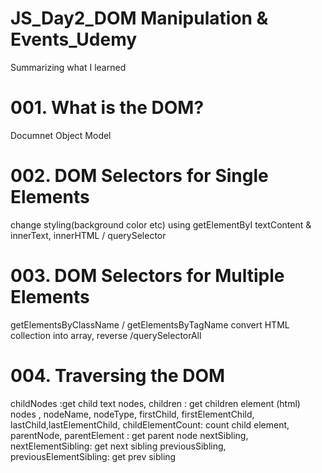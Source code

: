 # JS_Day2_DOM Manipulation & Events_Udemy
 Summarizing what I learned 

<h1>001. What is the DOM?</h1>Documnet Object Model
<h1>002. DOM Selectors for Single Elements</h1>
    change styling(background color etc) using getElementByI
    textContent & innerText, innerHTML / querySelector
<h1>003. DOM Selectors for Multiple Elements</h1>
    getElementsByClassName / getElementsByTagName
    convert HTML collection into array, reverse /querySelectorAll
<h1>004. Traversing the DOM</h1>
    childNodes :get child  text nodes, children : get children element (html) nodes , nodeName, 
    nodeType, firstChild, firstElementChild, lastChild,lastElementChild, 
    childElementCount: count child element, parentNode, 
    parentElement : get parent node  nextSibling, 
    nextElementSibling: get next sibling
    previousSibling, previousElementSibling: get prev sibling
